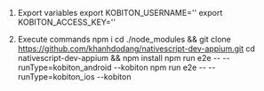 1. Export variables
export KOBITON_USERNAME=''
export KOBITON_ACCESS_KEY=''

2. Execute commands
npm i
cd ./node_modules && git clone https://github.com/khanhdodang/nativescript-dev-appium.git
cd nativescript-dev-appium && npm install
npm run e2e -- --runType=kobiton_android --kobiton
npm run e2e -- --runType=kobiton_ios --kobiton